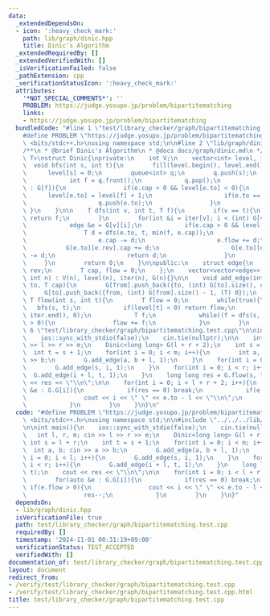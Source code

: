 ```yaml
---
data:
  _extendedDependsOn:
  - icon: ':heavy_check_mark:'
    path: lib/graph/dinic.hpp
    title: Dinic's Algorithm
  _extendedRequiredBy: []
  _extendedVerifiedWith: []
  _isVerificationFailed: false
  _pathExtension: cpp
  _verificationStatusIcon: ':heavy_check_mark:'
  attributes:
    '*NOT_SPECIAL_COMMENTS*': ''
    PROBLEM: https://judge.yosupo.jp/problem/bipartitematching
    links:
    - https://judge.yosupo.jp/problem/bipartitematching
  bundledCode: "#line 1 \"test/library_checker/graph/bipartitematching.test.cpp\"\n\
    #define PROBLEM \"https://judge.yosupo.jp/problem/bipartitematching\"\n#include\
    \ <bits/stdc++.h>\nusing namespace std;\n\n#line 2 \"lib/graph/dinic.hpp\"\n\n\
    /**\n * @brief Dinic's Algorithm\n * @docs docs/graph/dinic.md\n */\n\ntemplate<typename\
    \ T>\nstruct Dinic{\nprivate:\n    int V;\n    vector<int> level, iter;\n\n  \
    \  void bfs(int s, int t){\n        fill(level.begin(), level.end(), -1);\n  \
    \      level[s] = 0;\n        queue<int> q;\n        q.push(s);\n        while(!(q.empty())){\n\
    \            int f = q.front();\n            q.pop();\n            for(auto &e\
    \ : G[f]){\n                if(e.cap > 0 && level[e.to] < 0){\n              \
    \      level[e.to] = level[f] + 1;\n                    if(e.to == t) return;\n\
    \                    q.push(e.to);\n                }\n            }\n       \
    \ }\n    }\n\n    T dfs(int v, int t, T f){\n        if(v == t){\n           \
    \ return f;\n        }\n        for(int &i = iter[v]; i < (int) G[v].size(); i++){\n\
    \            edge &e = G[v][i];\n            if(e.cap > 0 && level[v] < level[e.to]){\n\
    \                T d = dfs(e.to, t, min(f, e.cap));\n                if(d > 0){\n\
    \                    e.cap -= d;\n                    e.flow += d;\n         \
    \           G[e.to][e.rev].cap += d;\n                    G[e.to][e.rev].flow\
    \ -= d;\n                    return d;\n                }\n            }\n   \
    \     }\n        return 0;\n    }\n\npublic:\n    struct edge{\n        int to,\
    \ rev;\n        T cap, flow = 0;\n    };\n    vector<vector<edge>> G;\n\n    Dinic(const\
    \ int n) : V(n), level(n), iter(n), G(n){}\n\n    void add_edge(int from, int\
    \ to, T cap){\n        G[from].push_back({to, (int) G[to].size(), cap});\n   \
    \     G[to].push_back({from, (int) G[from].size() - 1, (T) 0});\n    }\n\n   \
    \ T flow(int s, int t){\n        T flow = 0;\n        while(true){\n         \
    \   bfs(s, t);\n            if(level[t] < 0) return flow;\n            fill(iter.begin(),\
    \ iter.end(), 0);\n            T f;\n            while((f = dfs(s, t, numeric_limits<T>::max()))\
    \ > 0){\n                flow += f;\n            }\n        }\n    }\n};\n#line\
    \ 6 \"test/library_checker/graph/bipartitematching.test.cpp\"\n\nint main(){\n\
    \    ios::sync_with_stdio(false);\n    cin.tie(nullptr);\n\n    int l, r, m; cin\
    \ >> l >> r >> m;\n    Dinic<long long> G(l + r + 2);\n    int s = l + r;\n  \
    \  int t = s + 1;\n    for(int i = 0; i < m; i++){\n        int a, b; cin >> a\
    \ >> b;\n        G.add_edge(a, b + l, 1);\n    }\n    for(int i = 0; i < l; i++){\n\
    \        G.add_edge(s, i, 1);\n    }\n    for(int i = 0; i < r; i++){\n      \
    \  G.add_edge(i + l, t, 1);\n    }\n    long long res = G.flow(s, t);\n    cout\
    \ << res << \"\\n\";\n\n    for(int i = 0; i < l + r + 2; i++){\n        for(auto\
    \ &e : G.G[i]){\n            if(res == 0) break;\n            if(e.flow > 0){\n\
    \                cout << i << \" \" << e.to - l << \"\\n\";\n                res--;\n\
    \            }\n        }\n    }\n}\n"
  code: "#define PROBLEM \"https://judge.yosupo.jp/problem/bipartitematching\"\n#include\
    \ <bits/stdc++.h>\nusing namespace std;\n\n#include \"../../../lib/graph/dinic.hpp\"\
    \n\nint main(){\n    ios::sync_with_stdio(false);\n    cin.tie(nullptr);\n\n \
    \   int l, r, m; cin >> l >> r >> m;\n    Dinic<long long> G(l + r + 2);\n   \
    \ int s = l + r;\n    int t = s + 1;\n    for(int i = 0; i < m; i++){\n      \
    \  int a, b; cin >> a >> b;\n        G.add_edge(a, b + l, 1);\n    }\n    for(int\
    \ i = 0; i < l; i++){\n        G.add_edge(s, i, 1);\n    }\n    for(int i = 0;\
    \ i < r; i++){\n        G.add_edge(i + l, t, 1);\n    }\n    long long res = G.flow(s,\
    \ t);\n    cout << res << \"\\n\";\n\n    for(int i = 0; i < l + r + 2; i++){\n\
    \        for(auto &e : G.G[i]){\n            if(res == 0) break;\n           \
    \ if(e.flow > 0){\n                cout << i << \" \" << e.to - l << \"\\n\";\n\
    \                res--;\n            }\n        }\n    }\n}"
  dependsOn:
  - lib/graph/dinic.hpp
  isVerificationFile: true
  path: test/library_checker/graph/bipartitematching.test.cpp
  requiredBy: []
  timestamp: '2024-11-01 00:31:19+09:00'
  verificationStatus: TEST_ACCEPTED
  verifiedWith: []
documentation_of: test/library_checker/graph/bipartitematching.test.cpp
layout: document
redirect_from:
- /verify/test/library_checker/graph/bipartitematching.test.cpp
- /verify/test/library_checker/graph/bipartitematching.test.cpp.html
title: test/library_checker/graph/bipartitematching.test.cpp
---
```

